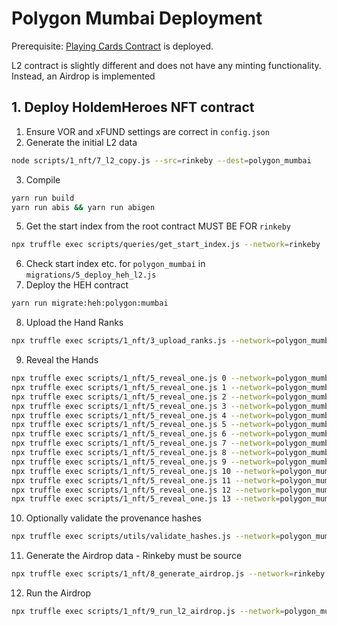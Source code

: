 # Polygon Mumbai Deployment

Prerequisite: [Playing Cards Contract](./1.playing_cards.md) is deployed.

L2 contract is slightly different and does not have any minting functionality. Instead, an Airdrop is implemented

## 1. Deploy HoldemHeroes NFT contract

1. Ensure VOR and xFUND settings are correct in `config.json`
2. Generate the initial L2 data
```bash
node scripts/1_nft/7_l2_copy.js --src=rinkeby --dest=polygon_mumbai 
```

3. Compile
```bash
yarn run build 
yarn run abis && yarn run abigen
```
5. Get the start index from the root contract MUST BE FOR `rinkeby`
```bash
npx truffle exec scripts/queries/get_start_index.js --network=rinkeby 
```

6. Check start index etc. for `polygon_mumbai` in `migrations/5_deploy_heh_l2.js`
7. Deploy the HEH contract
```bash
yarn run migrate:heh:polygon:mumbai 
```

8. Upload the Hand Ranks
```bash
npx truffle exec scripts/1_nft/3_upload_ranks.js --network=polygon_mumbai 
```

9. Reveal the Hands
```bash
npx truffle exec scripts/1_nft/5_reveal_one.js 0 --network=polygon_mumbai
npx truffle exec scripts/1_nft/5_reveal_one.js 1 --network=polygon_mumbai
npx truffle exec scripts/1_nft/5_reveal_one.js 2 --network=polygon_mumbai
npx truffle exec scripts/1_nft/5_reveal_one.js 3 --network=polygon_mumbai
npx truffle exec scripts/1_nft/5_reveal_one.js 4 --network=polygon_mumbai
npx truffle exec scripts/1_nft/5_reveal_one.js 5 --network=polygon_mumbai
npx truffle exec scripts/1_nft/5_reveal_one.js 6 --network=polygon_mumbai
npx truffle exec scripts/1_nft/5_reveal_one.js 7 --network=polygon_mumbai
npx truffle exec scripts/1_nft/5_reveal_one.js 8 --network=polygon_mumbai
npx truffle exec scripts/1_nft/5_reveal_one.js 9 --network=polygon_mumbai
npx truffle exec scripts/1_nft/5_reveal_one.js 10 --network=polygon_mumbai
npx truffle exec scripts/1_nft/5_reveal_one.js 11 --network=polygon_mumbai
npx truffle exec scripts/1_nft/5_reveal_one.js 12 --network=polygon_mumbai
npx truffle exec scripts/1_nft/5_reveal_one.js 13 --network=polygon_mumbai 
```

10. Optionally validate the provenance hashes
```bash
npx truffle exec scripts/utils/validate_hashes.js --network=polygon_mumbai 
```

11. Generate the Airdrop data - Rinkeby must be source
```bash
npx truffle exec scripts/1_nft/8_generate_airdrop.js --network=rinkeby 
```

12. Run the Airdrop
```bash
npx truffle exec scripts/1_nft/9_run_l2_airdrop.js --network=polygon_mumbai 
```
